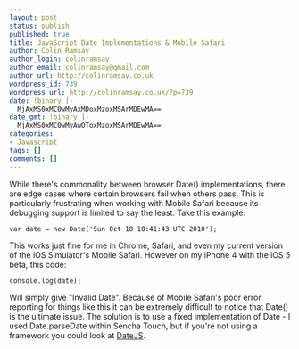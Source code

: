 ```yaml
---
layout: post
status: publish
published: true
title: JavaScript Date Implementations & Mobile Safari
author: Colin Ramsay
author_login: colinramsay
author_email: colinramsay@gmail.com
author_url: http://colinramsay.co.uk
wordpress_id: 739
wordpress_url: http://colinramsay.co.uk/?p=739
date: !binary |-
  MjAxMS0xMC0wMyAxMDoxMzoxMSArMDEwMA==
date_gmt: !binary |-
  MjAxMS0xMC0wMyAwOToxMzoxMSArMDEwMA==
categories:
- Javascript
tags: []
comments: []
---
```

<p>While there's commonality between browser Date() implementations, there are edge cases where certain browsers fail when others pass. This is particularly frustrating when working with Mobile Safari because its debugging support is limited to say the least. Take this example:</p>
<p><code>var date = new Date('Sun Oct 10 10:41:43 UTC 2010');</code></p>
<p>This works just fine for me in Chrome, Safari, and even my current version of the iOS Simulator's Mobile Safari. However on my iPhone 4 with the iOS 5 beta, this code:</p>
<p><code>console.log(date);</code></p>
<p>Will simply give "Invalid Date". Because of Mobile Safari's poor error reporting for things like this it can be extremely difficult to notice that Date() is the ultimate issue. The solution is to use a fixed implementation of Date - I used Date.parseDate within Sencha Touch, but if you're not using a framework you could look at <a href="http://www.datejs.com/">DateJS</a>.</p>

